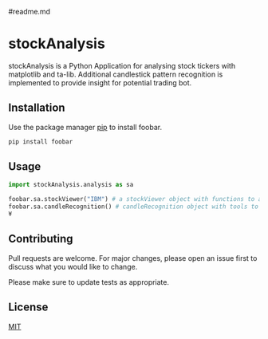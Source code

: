 #readme.md

# stockAnalysis

stockAnalysis is a Python Application for analysing stock tickers with matplotlib and ta-lib.
Additional candlestick pattern recognition is implemented to provide insight for potential trading bot.

## Installation

Use the package manager [pip](https://pip.pypa.io/en/stable/) to install foobar.

```bash
pip install foobar
```

## Usage

```python
import stockAnalysis.analysis as sa 

foobar.sa.stockViewer("IBM") # a stockViewer object with functions to analyse a certain ticker.
foobar.sa.candleRecognition() # candleRecognition object with tools to analyse market data ascandlestick patterns.
¥
```

## Contributing
Pull requests are welcome. For major changes, please open an issue first to discuss what you would like to change.

Please make sure to update tests as appropriate.

## License
[MIT](https://choosealicense.com/licenses/mit/)